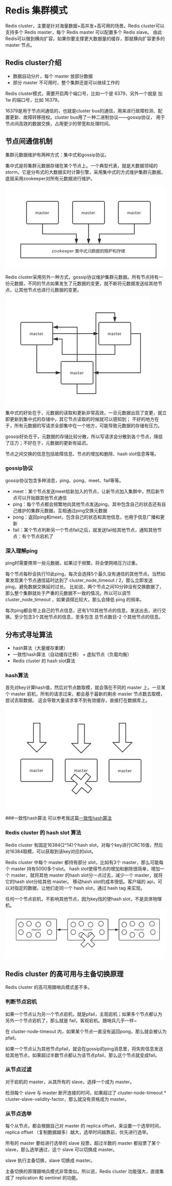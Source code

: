 # Redis 集群模式
Redis cluster，主要是针对海量数据+高并发+高可用的场景。Redis cluster可以支持多个 Redis master，每个 Redis master 可以配置多个 Redis slave。
由此Redis可以做到横向扩容，如果你要支撑更大数据量的缓存，那就横向扩容更多的 master 节点。
## Redis cluster介绍
* 数据自动分片，每个 master 放部分数据
* 部分 master 不可用时，整个集群还是可以继续工作的

Redis cluster模式，需要开启两个端口号，比如一个是 6379，另外一个就是 加1w 的端口号，比如 16379。

16379是用于节点间通信的，也就是cluster bus的通信，用来进行故障检测、配置更新、故障转移授权。cluster bus用了一种二进制协议——gossip协议，
用于节点间高效的数据交换，占用更少的带宽和处理时间。

## 节点间通信机制
集群元数据维护有两种方式：集中式和gossip协议。

集中式是将集群元数据存储在某个节点上。一个典型代表，就是大数据领域的 storm。它是分布式的大数据实时计算引擎，采用集中式的方式维护集群元数据。
底层采用zookeeper对所有元数据进行维护。

![](./doc.img/zookeeper-centralized-storage.png)

Redis cluster采用另外一种方式，gossip协议维护集群元数据。所有节点持有一份元数据，不同的节点如果发生了元数据的变更，就不断将元数据发送给其他节点，让其他节点也进行元数据的变更。

![](./doc.img/redis-gossip.png)

集中式的好处在于，元数据的读取和更新非常高效，一旦元数据出现了变更，就立即更新到集中式的存储中，其它节点读取的时候就可以感知到；
不好的地方在于，所有元数据的写请求全部集中在一个地方，可能导致元数据的存储有压力。

gossip好处在于，元数据的存储比较分散，所以写请求会分散到各个节点，降低了压力；不好在于，元数据的更新有延迟。

节点之间交换的信息包括故障信息、节点的增加和删除、hash slot信息等等。
### gossip协议
gossip协议包含多种消息，ping、pong、meet、fail等等。
* meet：某个节点发送meet给新加入的节点，让新节点加入集群中，然后新节点可以开始跟其他节点通信
* ping：每个节点都会频繁地向其他节点发送ping，其中包含自己的状态还有自己维护的集群元数据，互相通过ping交换元数据
* pong：返回ping和meet，包含自己的状态和其他信息，也用于信息广播和更新
* fail：某个节点判断另一个节点fail之后，就发送fail给其他节点，通知其他节点：有个节点宕机了
### 深入理解ping
ping时需要携带一些元数据，如果过于频繁，将会使网络压力过重。

每个节点每秒会执行10此ping，每次会选择5个最久没有通信的其他节点。当然如果发现某个节点通信延时达到了 cluster_node_timeout / 2，那么立即发送 ping，避免数据交换延时过长。
比如说，两个节点之间10分钟没有交换数据了，那么整个集群就处于严重的元数据不一致的情况。所以可以调节 cluster_node_timeout ，如果调得比较大，那么会降低 ping 的频率。

每次ping都会带上自己的节点信息，还有1/10其他节点的信息，发送出去，进行交换。至少包含3个其他节点的信息，至多包含 总节点数目-2 个其他节点的信息。

## 分布式寻址算法
* hash算法（大量缓存重建）
* 一致性hash算法（自动缓存迁移） + 虚拟节点（负载均衡）
* Redis cluster 的 hash slot算法

### hash算法
首先对key计算hash值，然后对节点数取模，就会落在不同的 master 上。一旦某个 master 宕机，所有的请求过来，都会基于最新的剩余 master 节点数去取模，尝试去取数据。
这会导致大量请求拿不到有效缓存，直接打在数据库上。

![](./doc.img/hash.png)

###一致性hash算法
可以参考我这篇[一致性hash算法](./../算法相关/一致性hash算法.md)

### Redis cluster 的 hash slot 算法
Redis cluster 有固定16384(2^14)个hash slot，对每个key进行CRC16值，然后对16384取模，可以获取到该key对应的slot。

Redis cluster 中每个 master 都持有部分 slot，比如有3个 master，那么可能每个 master 持有5000多个slot。
hash slot使得节点的增加和删除很简单，增加一个 master，就将其他 master 的hash slot分一点过去，减少一个 master，就将它的hash slot分给其他 master。
移动hash slot的成本很低。客户端的 api，可以对指定的数据，让他们走同一个 hash slot，通过 hash tag 来实现。

任何一个节点宕机，不影响其他节点，因为key找的使hash slot，不是具体物理机。
![](./doc.img/hash-slot.png)

## Redis cluster 的高可用与主备切换原理
Redis cluster 的高可用跟哨兵模式差不多。
### 判断节点宕机
如果一个节点认为另一个节点宕机，就是pfail，主观宕机；如果多个节点都认为另外一个节点宕机了，那么就是 fail，客观宕机。跟哨兵几乎一样~

在 cluster-node-timeout 内，如果某个节点一直没有返回pong，那么就会被认为pfail。

如果一个节点认为其他节点pfail，就会在gossip的ping消息里，将失败信息发送给其他节点，如果超过半数节点都认为该节点pfail，那么这个节点就变成fail。
### 从节点过滤
对于宕机的 master，从其所有的 slave，选择一个成为 master。

检测每个 slave 与 master 断开连接的时间，如果超过了 cluster-node-timeout * cluster-slave-validity-factor，那么就没有资格成为 master。
### 从节点选举
每个从节点，都会根据自己对 master 的 replica offset，来设置一个选举时间，replica offset （复制数据越多）越大，选举时间越靠前，优先进行选举。

所有的 master 要给进行选举的 slave 投票，超过半数的 master 都投票了某个 slave，那么选举通过，这个 slave 可以切换成 master。

slave 执行主备切换，slave 切换成 master。

主备切换的原理跟哨兵模式非常类似。所以说，Redis cluster 功能强大，直接集成了 replication 和 sentinel 的功能。